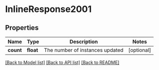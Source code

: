 # InlineResponse2001

## Properties
Name | Type | Description | Notes
------------ | ------------- | ------------- | -------------
**count** | **float** | The number of instances updated | [optional] 

[[Back to Model list]](../README.md#documentation-for-models) [[Back to API list]](../README.md#documentation-for-api-endpoints) [[Back to README]](../README.md)


